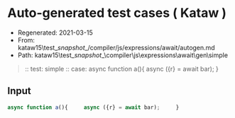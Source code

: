 # Auto-generated test cases ( Kataw )
- Regenerated: 2021-03-15
- From: kataw15\test\__snapshot__/compiler/js/expressions/await/autogen.md
- Path: kataw15\test\__snapshot__\compiler\js\expressions\await\gen\simple
> :: test: simple
> :: case: async function a(){     async ({r} = await bar);     }
## Input

`````js
async function a(){     async ({r} = await bar);     }
`````
